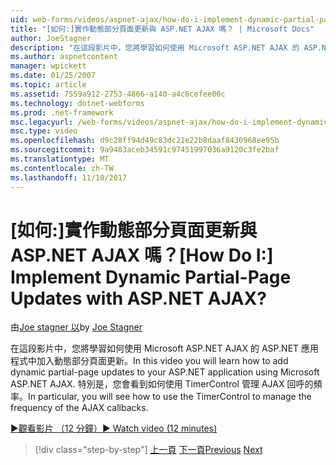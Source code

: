 ```yaml
---
uid: web-forms/videos/aspnet-ajax/how-do-i-implement-dynamic-partial-page-updates-with-aspnet-ajax
title: "[如何:]實作動態部分頁面更新與 ASP.NET AJAX 嗎？ | Microsoft Docs"
author: JoeStagner
description: "在這段影片中，您將學習如何使用 Microsoft ASP.NET AJAX 的 ASP.NET 應用程式中加入動態部分頁面更新。 特別是，您會看到誰..."
ms.author: aspnetcontent
manager: wpickett
ms.date: 01/25/2007
ms.topic: article
ms.assetid: 7559a912-2753-4866-a140-a4c6cefee00c
ms.technology: dotnet-webforms
ms.prod: .net-framework
msc.legacyurl: /web-forms/videos/aspnet-ajax/how-do-i-implement-dynamic-partial-page-updates-with-aspnet-ajax
msc.type: video
ms.openlocfilehash: d9c28ff94d49c83dc21e22b8daaf8430968ee95b
ms.sourcegitcommit: 9a9483aceb34591c97451997036a9120c3fe2baf
ms.translationtype: MT
ms.contentlocale: zh-TW
ms.lasthandoff: 11/10/2017
---
```

<a name="how-do-i-implement-dynamic-partial-page-updates-with-aspnet-ajax"></a><span data-ttu-id="6444f-105">[如何:]實作動態部分頁面更新與 ASP.NET AJAX 嗎？</span><span class="sxs-lookup"><span data-stu-id="6444f-105">[How Do I:] Implement Dynamic Partial-Page Updates with ASP.NET AJAX?</span></span>
====================
<span data-ttu-id="6444f-106">由[Joe stagner 以](https://github.com/JoeStagner)</span><span class="sxs-lookup"><span data-stu-id="6444f-106">by [Joe Stagner](https://github.com/JoeStagner)</span></span>

<span data-ttu-id="6444f-107">在這段影片中，您將學習如何使用 Microsoft ASP.NET AJAX 的 ASP.NET 應用程式中加入動態部分頁面更新。</span><span class="sxs-lookup"><span data-stu-id="6444f-107">In this video you will learn how to add dynamic partial-page updates to your ASP.NET application using Microsoft ASP.NET AJAX.</span></span> <span data-ttu-id="6444f-108">特別是，您會看到如何使用 TimerControl 管理 AJAX 回呼的頻率。</span><span class="sxs-lookup"><span data-stu-id="6444f-108">In particular, you will see how to use the TimerControl to manage the frequency of the AJAX callbacks.</span></span>

[<span data-ttu-id="6444f-109">&#9654;觀看影片 （12 分鐘）</span><span class="sxs-lookup"><span data-stu-id="6444f-109">&#9654; Watch video (12 minutes)</span></span>](https://channel9.msdn.com/Blogs/ASP-NET-Site-Videos/how-do-i-implement-dynamic-partial-page-updates-with-aspnet-ajax)

>[!div class="step-by-step"]
<span data-ttu-id="6444f-110">[上一頁](how-do-i-get-started-with-aspnet-ajax.md)
[下一頁](how-do-i-make-client-side-network-callbacks-with-aspnet-ajax.md)</span><span class="sxs-lookup"><span data-stu-id="6444f-110">[Previous](how-do-i-get-started-with-aspnet-ajax.md)
[Next](how-do-i-make-client-side-network-callbacks-with-aspnet-ajax.md)</span></span>
